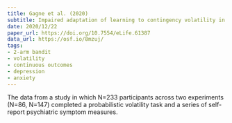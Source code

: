 ```yaml
---
title: Gagne et al. (2020)
subtitle: Impaired adaptation of learning to contingency volatility in internalizing psychopathology
date: 2020/12/22
paper_url: https://doi.org/10.7554/eLife.61387
data_url: https://osf.io/8mzuj/
tags:
- 2-arm bandit
- volatility
- continuous outcomes
- depression
- anxiety
---
```


The data from a study in which N=233 participants across two experiments (N=86, N=147) completed a probabilistic volatility task and a series of self-report psychiatric symptom measures.
